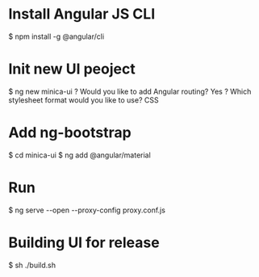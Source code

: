 # Install Angular JS CLI
$ npm install -g @angular/cli

# Init new UI peoject

$ ng new minica-ui
? Would you like to add Angular routing? Yes
? Which stylesheet format would you like to use? CSS


# Add ng-bootstrap
$ cd minica-ui
$ ng add @angular/material
# Run
$ ng serve --open --proxy-config proxy.conf.js

# Building UI for release
$ sh ./build.sh
